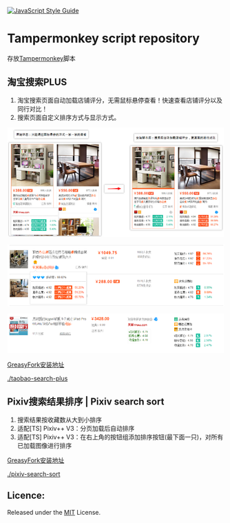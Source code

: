 [![JavaScript Style Guide](https://img.shields.io/badge/code_style-standard-brightgreen.svg)](https://standardjs.com)
# Tampermonkey script repository
存放[Tampermonkey]((http://tampermonkey.net/))脚本

## 淘宝搜索PLUS
1. 淘宝搜索页面自动加载店铺评分，无需鼠标悬停查看！快速查看店铺评分以及同行对比！
2. 搜索页面自定义排序方式与显示方式。

![安装脚本前后对比](./taobao-search-plus/img/taobao01.jpg)

![列表形01](./taobao-search-plus/img/taobao02.png)

![列表形02](./taobao-search-plus/img/taobao03.png)

[GreasyFork安装地址](https://greasyfork.org/zh-CN/scripts/32140-taobao-search-plus)

[./taobao-search-plus](./taobao-search-plus)

## Pixiv搜索结果排序 | Pixiv search sort
1. 搜索结果按收藏数从大到小排序
2. 适配[TS] Pixiv++ V3：分页加载后自动排序
3. 适配[TS] Pixiv++ V3：在右上角的按钮组添加排序按钮(最下面一只)，对所有已加载图像进行排序

[GreasyFork安装地址](https://greasyfork.org/zh-CN/scripts/32008-pixiv搜索结果排序-pixiv-search-sort)

[./pixiv-search-sort](./pixiv-search-sort)
## Licence:
Released under the [MIT](https://opensource.org/licenses/MIT) License.
